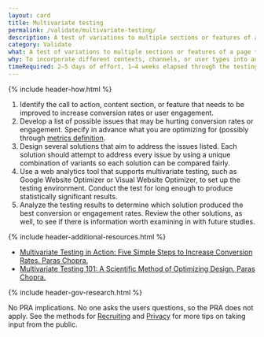 ```yaml
---
layout: card
title: Multivariate testing
permalink: /validate/multivariate-testing/
description: A test of variations to multiple sections or features of a page to see which combination of variants has the greatest effect. Different from an A/B test, which tests variation to just one section or feature.
category: Validate
what: A test of variations to multiple sections or features of a page to see which combination of variants has the greatest effect. Different from an A/B test, which tests variation to just one section or feature.
why: To incorporate different contexts, channels, or user types into addressing a user need. Situating a call to action, content section, or feature set differently can help you build a more effective whole solution from a set of partial solutions.
timeRequired: 2–5 days of effort, 1–4 weeks elapsed through the testing period
---
```


{% include header-how.html %}

1. Identify the call to action, content section, or feature that needs to be improved to increase conversion rates or user engagement.
1. Develop a list of possible issues that may be hurting conversion rates or engagement. Specify in advance what you are optimizing for (possibly through [metrics definition](/discover/metrics-definition/#metrics-definition).
1. Design several solutions that aim to address the issues listed. Each solution should attempt to address every issue by using a unique combination of variants so each solution can be compared fairly.
1. Use a web analytics tool that supports multivariate testing, such as Google Website Optimizer or Visual Website Optimizer, to set up the testing environment. Conduct the test for long enough to produce statistically significant results.
1. Analyze the testing results to determine which solution produced the best conversion or engagement rates. Review the other solutions, as well, to see if there is information worth examining in with future studies.  

<section class="method--section method--section--additional-resources" markdown="1">
{% include header-additional-resources.html %}

- [Multivariate Testing in Action: Five Simple Steps to Increase Conversion Rates. Paras Chopra.](http://www.smashingmagazine.com/2010/11/multivariate-testing-in-action-five-simple-steps-to-increase-conversion-rates/)
- [Multivariate Testing 101: A Scientific Method of Optimizing Design. Paras Chopra.](http://www.smashingmagazine.com/2011/04/multivariate-testing-101-a-scientific-method-of-optimizing-design/)
</section>

<section class="method--section method--section--government-considerations" markdown="1" > {% include header-gov-research.html %}

No PRA implications. No one asks the users questions, so the PRA does not apply. See the methods for [Recruiting](/fundamentals/recruiting/#recruiting) and [Privacy](/fundamentals/privacy/#privacy) for more tips on taking input from the public.
</section>
